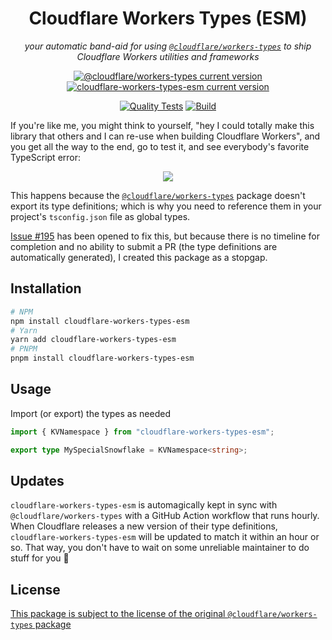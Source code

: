 <div align="center">
  <h1>Cloudflare Workers Types (ESM)</h1>
  <em>your automatic band-aid for using <a href="https://github.com/cloudflare/workers-types"><code>@cloudflare/workers-types</code></a> to ship Cloudflare Workers utilities and frameworks</em>
  <p>
    <a href="https://github.com/cloudflare/workers-types"><img alt="@cloudflare/workers-types current version" src="https://img.shields.io/npm/v/@cloudflare/workers-types?color=F48120&label=%40cloudflare%2Fworkers-types&logo=cloudflare&style=for-the-badge"></a>
    <a href="#"><img alt="cloudflare-workers-types-esm current version" src="https://img.shields.io/npm/v/cloudflare-workers-types-esm?color=003682&label=cloudflare-workers-types-esm&style=for-the-badge"></a>
  </p>
  <p>
    <a href="https://github.com/thatmattlove/cloudflare-workers-types-esm/actions/workflows/quality.yml"><img alt="Quality Tests" src="https://img.shields.io/github/workflow/status/thatmattlove/cloudflare-workers-types-esm/Quality?label=Tests&style=for-the-badge"></a>
    <a href="https://github.com/thatmattlove/cloudflare-workers-types-esm/actions/workflows/build.yml"><img alt="Build" src="https://img.shields.io/github/workflow/status/thatmattlove/cloudflare-workers-types-esm/Build?label=Build&style=for-the-badge"></a>
  </p>
</div>

If you're like me, you might think to yourself, "hey I could totally make this library that others and I can re-use when building Cloudflare Workers", and you get all the way to the end, go to test it, and see everybody's favorite TypeScript error:

<div align="center">
  <p>
	  <img src="https://res.cloudinary.com/hyperglass/image/upload/v1664200977/Screen_Shot_2022-09-26_at_10.01.26_mc7wgw.png">
  </p>
</div>

This happens because the [`@cloudflare/workers-types`](https://github.com/cloudflare/workers-types) package doesn't export its type definitions; which is why you need to reference them in your project's `tsconfig.json` file as global types.

[Issue #195](https://github.com/cloudflare/workers-types/issues/195) has been opened to fix this, but because there is no timeline for completion and no ability to submit a PR (the type definitions are automatically generated), I created this package as a stopgap.

## Installation

```bash
# NPM
npm install cloudflare-workers-types-esm
# Yarn
yarn add cloudflare-workers-types-esm
# PNPM
pnpm install cloudflare-workers-types-esm
```

## Usage

Import (or export) the types as needed

```ts
import { KVNamespace } from "cloudflare-workers-types-esm";

export type MySpecialSnowflake = KVNamespace<string>;
```

## Updates

`cloudflare-workers-types-esm` is automagically kept in sync with `@cloudflare/workers-types` with a GitHub Action workflow that runs hourly. When Cloudflare releases a new version of their type definitions, `cloudflare-workers-types-esm` will be updated to match it within an hour or so. That way, you don't have to wait on some unreliable maintainer to do stuff for you 👀

## License

[This package is subject to the license of the original `@cloudflare/workers-types` package](https://github.com/cloudflare/workers-types/blob/master/LICENSE)
